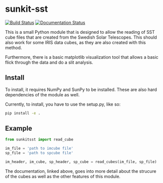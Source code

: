 sunkit-sst
==========

[![Build Status](https://travis-ci.org/nabobalis/sunkit-sst.svg?branch=master)](https://travis-ci.org/nabobalis/sunkit-sst)
[![Documentation Status](http://readthedocs.org/projects/sunkit-sst/badge/?version=latest)](http://docs.sunpy.org/projects/sunkit-sst/en/latest/?badge=latest)

This is a small Python module that is designed to allow the reading of SST cube files that are created from the Swedish Solar Telescopes.
This should also work for some IRIS data cubes, as they are also created with this method.

Furthermore, there is a basic matplotlib visualization tool that allows a basic flick through the data and do a slit analysis.

Install
-------

To install, it requires NumPy and SunPy to be installed.
These are also hard dependencies of the module as well.

Currently, to install, you have to use the setup.py, like so:

```bash
pip install -e .
```

Example
-------

```python
from sunkitsst import read_cube

im_file = 'path to imcube file'
sp_file = 'path to spcube file'

im_header, im_cube, sp_header, sp_cube = read_cubes(im_file, sp_file)

```

The documentation, linked above, goes into more detail about the strucure of the cubes as well as the other features of this module. 
